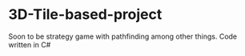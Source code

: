 # 3D-Tile-based-project
Soon to be strategy game with pathfinding among other things. Code written in C#
